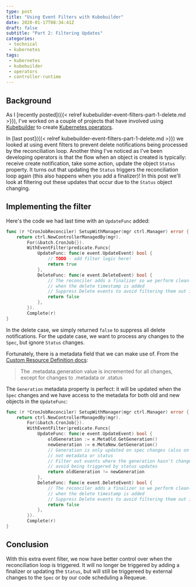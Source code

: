 ```yaml
---
type: post
title: "Using Event Filters with Kubebuilder"
date: 2020-01-17T08:34:41Z
draft: false
subtitle: "Part 2: Filtering Updates"
categories:
 - technical
 - kubernetes
tags:
 - kubernetes
 - kubebuilder
 - operators
 - controller-runtime
---
```



## Background

As I [recently posted]({{< relref kubebuilder-event-filters-part-1-delete.md >}}), I've worked on a couple of projects that have involved using [Kubebuilder](https://github.com/kubernetes-sigs/kubebuilder) to create [Kubernetes operators](https://kubernetes.io/docs/concepts/extend-kubernetes/operator/).

In [last post]({{< relref kubebuilder-event-filters-part-1-delete.md >}}) we looked at using event filters to prevent delete notifications being processed by the reconciliation loop. Another thing I've noticed as I've been developing operators is that the flow when an object is created is typically: receive create notification, take some action, update the object `Status` property. It turns out that updating the `Status` triggers the reconciliation loop again (this also happens when you add a finalizer)! In this post we'll look at filtering out these updates that occur due to the `Status` object changing.

## Implementing the filter


Here's the code we had last time with an `UpdateFunc` added:

```go {hl_lines=["5-8"]}
func (r *CronJobReconciler) SetupWithManager(mgr ctrl.Manager) error {
    return ctrl.NewControllerManagedBy(mgr).
        For(&batch.CronJob{}).
        WithEventFilter(predicate.Funcs{
            UpdateFunc: func(e event.UpdateEvent) bool {
                // TODO - add filter logic here!
                return true
            },
            DeleteFunc: func(e event.DeleteEvent) bool {
                // The reconciler adds a finalizer so we perform clean-up
                // when the delete timestamp is added
                // Suppress Delete events to avoid filtering them out in the Reconcile function
                return false
            },
        }).
        Complete(r)
}
```

In the delete case, we simply returned `false` to suppress all delete notifications. For the update case, we want to process any changes to the `Spec`, but ignore `Status` changes.

Fortunately, there is a metadata field that we can make use of. From the [Custom Resource Definition docs](https://kubernetes.io/docs/tasks/access-kubernetes-api/custom-resources/custom-resource-definitions/#status-subresource):

> The .metadata.generation value is incremented for all changes, except for changes to .metadata or .status

The `Generation` metadata property is perfect: it will be updated when the `Spec` changes and we have access to the metadata for both old and new objects in the `UpdateFunc`:

```go
func (r *CronJobReconciler) SetupWithManager(mgr ctrl.Manager) error {
    return ctrl.NewControllerManagedBy(mgr).
        For(&batch.CronJob{}).
        WithEventFilter(predicate.Funcs{
            UpdateFunc: func(e event.UpdateEvent) bool {
                oldGeneration := e.MetaOld.GetGeneration()
                newGeneration := e.MetaNew.GetGeneration()
                // Generation is only updated on spec changes (also on deletion),
                // not metadata or status
                // Filter out events where the generation hasn't changed to
                // avoid being triggered by status updates
                return oldGeneration != newGeneration
            },
            DeleteFunc: func(e event.DeleteEvent) bool {
                // The reconciler adds a finalizer so we perform clean-up
                // when the delete timestamp is added
                // Suppress Delete events to avoid filtering them out in the Reconcile function
                return false
            },
        }).
        Complete(r)
}
```

## Conclusion

With this extra event filter, we now have better control over when the reconciliation loop is triggered. It will no longer be triggered by adding a finalizer or updating the `Status`, but will still be triggereed by external changes to the `Spec` or by our code scheduling a Requeue.
